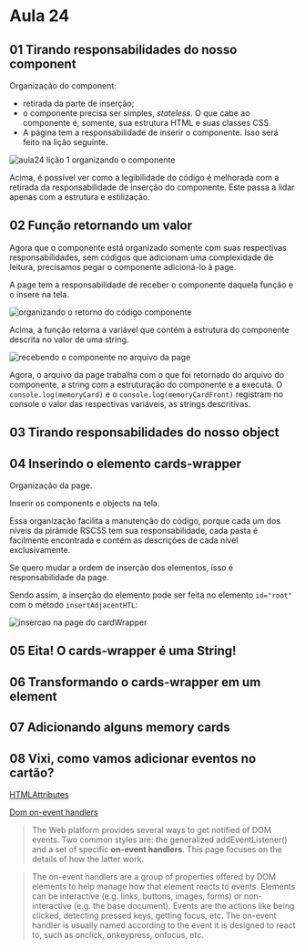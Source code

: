 # Aula 24

## 01 Tirando responsabilidades do nosso component

Organização do component:

- retirada da parte de inserção;
- o componente precisa ser simples, _stateless_. O que cabe ao componente é, somente, sua estrutura HTML e suas classes CSS.
- A página tem a responsabilidade de inserir o componente. Isso será feito na lição seguinte.

![aula24 lição 1 organizando o componente](mdimg/24.01_organizando_o_componente.png)

Acima, é possível ver como a legibilidade do código é melhorada com a retirada da responsabilidade de inserção do componente. Este passa a lidar apenas com a estrutura e estilização.

## 02 Função retornando um valor

Agora que o componente está organizado somente com suas respectivas responsabilidades, sem códigos que adicionam uma complexidade de leitura, precisamos pegar o componente adicioná-lo à page.

A page tem a responsabilidade de receber o componente daquela função e o insere na tela.

![organizando o retorno do código componente](mdimg/24.02_organizando_a_insercao_do_componente.png)

Acima, a função retorna a variável que contém a estrutura do componente descrita no valor de uma string.

![recebendo o componente no arquivo da page](mdimg/24.02_organizando_a_insercao_do_componente2.png)

Agora, o arquivo da page trabalha com o que foi retornado do arquivo do componente, a string com a estruturação do componente e a executa. O `console.log(memoryCard)` e o `console.log(memoryCardFront)` registram no console o valor das respectivas variáveis, as strings descritivas.

## 03 Tirando responsabilidades do nosso object

## 04 Inserindo o elemento cards-wrapper

Organização da page.

Inserir os components e objects na tela.

Essa organização facilita a manutenção do código, porque cada um dos níveis da pirâmide RSCSS tem sua responsabilidade, cada pasta é facilmente encontrada e contém as descrições de cada nível exclusivamente.

Se quero mudar a ordem de inserção dos elementos, isso é responsabilidade da page.

Sendo assim, a inserção do elemento pode ser feita no elemento `id="root"` com o método `insertAdjacentHTL`:

![insercao na page do cardWrapper](mdimg/24.04_organizando_a_page.png)

## 05 Eita! O cards-wrapper é uma String!

## 06 Transformando o cards-wrapper em um element

## 07 Adicionando alguns memory cards

## 08 Vixi, como vamos adicionar eventos no cartão?

[HTMLAttributes](https://www.w3schools.com/tags/ref_attributes.asp)

[Dom on-event handlers](https://developer.mozilla.org/en-US/docs/Web/Guide/Events/Event_handlers)

> The Web platform provides several ways to get notified of DOM events.  Two common styles are: the generalized addEventListener() and a set of specific **on-event handlers**. This page focuses on the details of how the latter work.

>The on-event handlers are a group of properties offered by DOM elements to help manage how that element reacts to events. Elements can be interactive (e.g. links, buttons, images, forms) or non-interactive (e.g. the base document). Events are the actions like being clicked, detecting pressed keys, getting focus, etc. The on-event handler is usually named according to the event it is designed to react to, such as onclick, onkeypress, onfocus, etc.